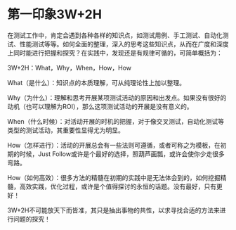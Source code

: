 第一印象3W+2H
====


在测试工作中，肯定会遇到各种各样的知识点，如测试用例、手工测试、自动化测试、性能测试等等。如何全面的整理，深入的思考这些知识点，从而在广度和深度上同时能进行把握和探究？在实践中，发现还是有规律可循的，可简单概括为：

3W+2H：What，Why，When，How，How

What（是什么）：知识点的本质理解，可从纯理论性上加以整理。

Why（为什么）：理解和思考开展某项测试活动的原因和出发点。如果没有很好的动机（也可以理解为ROI），那么这项测试活动的开展是没有意义的。

When（什么时候）：对活动开展的时机的把握，对于像交叉测试，自动化测试等类型的测试活动，其重要性显得尤为明显。

How（怎样进行）：活动的开展总会有一些法则可遵循，或者可称之为模板，在初期的时候，Just Follow或许是个最好的选择，照葫芦画瓢，或许会使你少走很多弯路。

How（如何高效）：很多方法的精髓在初期的实践中是无法体会到的，如何挖掘精髓，高效实践，优化过程，或许是个值得探讨的永恒的话题。没有最好，只有更好！

3W+2H不可能放天下而皆准，其只是抽出事物的共性，以求寻找合适的方法来进行问题的探究！
